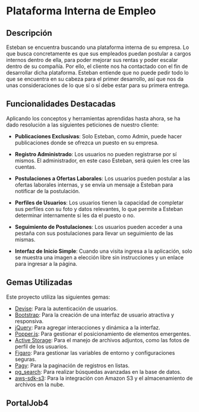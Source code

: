 # Plataforma Interna de Empleo

## Descripción
Esteban se encuentra buscando una plataforma interna de su empresa. Lo que busca concretamente es que sus empleados puedan postular a cargos internos dentro de ella, para poder mejorar sus rentas y poder escalar dentro de su compañía. Por ello, el cliente nos ha contactado con el fin de desarrollar dicha plataforma. Esteban entiende que no puede pedir todo lo que se encuentra en su cabeza para el primer desarrollo, así que nos da unas consideraciones de lo que sí o sí debe estar para su primera entrega.

## Funcionalidades Destacadas
Aplicando los conceptos y herramientas aprendidas hasta ahora, se ha dado resolución a las siguientes peticiones de nuestro cliente:

- **Publicaciones Exclusivas**: Solo Esteban, como Admin, puede hacer publicaciones donde se ofrezca un puesto en su empresa.

- **Registro Administrado**: Los usuarios no pueden registrarse por sí mismos. El administrador, en este caso Esteban, será quien les cree las cuentas.

- **Postulaciones a Ofertas Laborales**: Los usuarios pueden postular a las ofertas laborales internas, y se envía un mensaje a Esteban para notificar de la postulación.

- **Perfiles de Usuarios**: Los usuarios tienen la capacidad de completar sus perfiles con su foto y datos relevantes, lo que permite a Esteban determinar internamente si les da el puesto o no.

- **Seguimiento de Postulaciones**: Los usuarios pueden acceder a una pestaña con sus postulaciones para llevar un seguimiento de las mismas.

- **Interfaz de Inicio Simple**: Cuando una visita ingresa a la aplicación, solo se muestra una imagen a elección libre sin instrucciones y un enlace para ingresar a la página.

## Gemas Utilizadas
Este proyecto utiliza las siguientes gemas:

- [Devise](https://github.com/heartcombo/devise): Para la autenticación de usuarios.
- [Bootstrap](https://getbootstrap.com/): Para la creación de una interfaz de usuario atractiva y responsiva.
- [jQuery](https://jquery.com/): Para agregar interacciones y dinámica a la interfaz.
- [Popper.js](https://popper.js.org/): Para gestionar el posicionamiento de elementos emergentes.
- [Active Storage](https://edgeguides.rubyonrails.org/active_storage_overview.html): Para el manejo de archivos adjuntos, como las fotos de perfil de los usuarios.
- [Figaro](https://github.com/laserlemon/figaro): Para gestionar las variables de entorno y configuraciones seguras.
- [Pagy](https://github.com/ddnexus/pagy): Para la paginación de registros en listas.
- [pg_search](https://github.com/Casecommons/pg_search): Para realizar búsquedas avanzadas en la base de datos.
- [aws-sdk-s3](https://github.com/aws/aws-sdk-ruby): Para la integración con Amazon S3 y el almacenamiento de archivos en la nube.

## PortalJob4

 

 

 